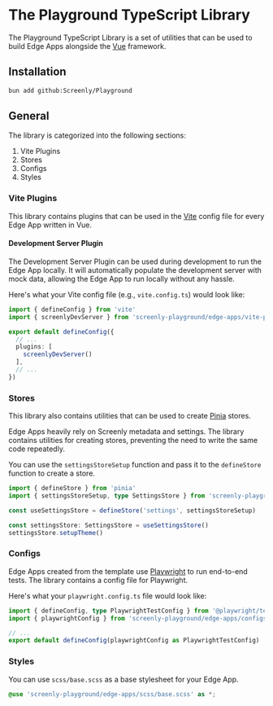 # The Playground TypeScript Library

The Playground TypeScript Library is a set of utilities that can be used to build Edge Apps alongside the [Vue](https://vuejs.org/) framework.

## Installation

```bash
bun add github:Screenly/Playground
```

## General

The library is categorized into the following sections:

1. Vite Plugins
2. Stores
3. Configs
4. Styles

### Vite Plugins

This library contains plugins that can be used in the [Vite](https://vite.dev/) config file for every Edge App written in Vue.

#### Development Server Plugin

The Development Server Plugin can be used during development to run the Edge App locally. It will automatically populate the development server with mock data, allowing the Edge App to run locally without any hassle.

Here's what your Vite config file (e.g., `vite.config.ts`) would look like:

```ts
import { defineConfig } from 'vite'
import { screenlyDevServer } from 'screenly-playground/edge-apps/vite-plugins'

export default defineConfig({
  // ...
  plugins: [
    screenlyDevServer()
  ],
  // ...
})
```

### Stores

This library also contains utilities that can be used to create [Pinia](https://pinia.vuejs.org/) stores.

Edge Apps heavily rely on Screenly metadata and settings. The library contains utilities for creating stores, preventing the need to write the same code repeatedly.

You can use the `settingsStoreSetup` function and pass it to the `defineStore` function to create a store.

```ts
import { defineStore } from 'pinia'
import { settingsStoreSetup, type SettingsStore } from 'screenly-playground/edge-apps/stores'

const useSettingsStore = defineStore('settings', settingsStoreSetup)

const settingsStore: SettingsStore = useSettingsStore()
settingsStore.setupTheme()
```

### Configs

Edge Apps created from the template use [Playwright](https://playwright.dev/) to run end-to-end tests. The library contains a config file for Playwright.

Here's what your `playwright.config.ts` file would look like:

```ts
import { defineConfig, type PlaywrightTestConfig } from '@playwright/test'
import { playwrightConfig } from 'screenly-playground/edge-apps/configs'

// ...
export default defineConfig(playwrightConfig as PlaywrightTestConfig)
```

### Styles

You can use `scss/base.scss` as a base stylesheet for your Edge App.

```scss
@use 'screenly-playground/edge-apps/scss/base.scss' as *;
```
